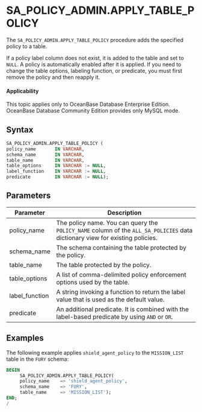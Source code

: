SA_POLICY_ADMIN.APPLY_TABLE_POLICY
=======================================================

The `SA_POLICY_ADMIN.APPLY_TABLE_POLICY` procedure adds the specified policy to a table.

If a policy label column does not exist, it is added to the table and set to `NULL`. A policy is automatically enabled after it is applied. If you need to change the table options, labeling function, or predicate, you must first remove the policy and then reapply it.

<main id="notice" >
    <h4>Applicability</h4>
    <p>This topic applies only to OceanBase Database Enterprise Edition. OceanBase Database Community Edition provides only MySQL mode. </p>
  </main>

Syntax
-----------

```sql
SA_POLICY_ADMIN.APPLY_TABLE_POLICY (
policy_name       IN VARCHAR,
schema_name       IN VARCHAR,
table_name        IN VARCHAR,
table_options     IN VARCHAR := NULL,
label_function    IN VARCHAR := NULL,
predicate         IN VARCHAR := NULL);
```



Parameters
-------------



| **Parameter**  | **Description**                                                                                                               |
|----------------|-------------------------------------------------------------------------------------------------------------------------------|
| policy_name    | The policy name.  You can query the `POLICY_NAME` column of the `ALL_SA_POLICIES` data dictionary view for existing policies. |
| schema_name    | The schema containing the table protected by the policy.                                                                      |
| table_name     | The table protected by the policy.                                                                                            |
| table_options  | A list of comma-delimited policy enforcement options used by the table.                                                       |
| label_function | A string invoking a function to return the label value that is used as the default value.                                     |
| predicate      | An additional predicate. It is combined with the label-based predicate by using `AND` or `OR`.                                |



Examples
-----------

The following example applies `shield_agent_policy` to the `MISSION_LIST` table in the `FURY` schema:

```sql
BEGIN
     SA_POLICY_ADMIN.APPLY_TABLE_POLICY(
     policy_name    => 'shield_agent_policy',
     schema_name    => 'FURY',
     table_name     => 'MISSION_LIST');
END;
/
```
